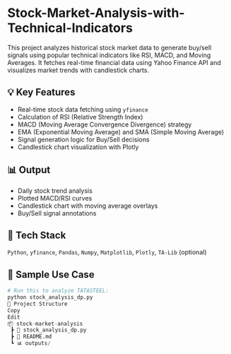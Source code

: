 # Stock-Market-Analysis-with-Technical-Indicators
This project analyzes historical stock market data to generate buy/sell signals using popular technical indicators like RSI, MACD, and Moving Averages. It fetches real-time financial data using Yahoo Finance API and visualizes market trends with candlestick charts.
## 💡 Key Features
- Real-time stock data fetching using `yfinance`
- Calculation of RSI (Relative Strength Index)
- MACD (Moving Average Convergence Divergence) strategy
- EMA (Exponential Moving Average) and SMA (Simple Moving Average)
- Signal generation logic for Buy/Sell decisions
- Candlestick chart visualization with Plotly

## 📊 Output
- Daily stock trend analysis
- Plotted MACD/RSI curves
- Candlestick chart with moving average overlays
- Buy/Sell signal annotations

## 🧠 Tech Stack
`Python`, `yfinance`, `Pandas`, `Numpy`, `Matplotlib`, `Plotly`, `TA-Lib` (optional)

## 🚀 Sample Use Case
```python
# Run this to analyze TATASTEEL:
python stock_analysis_dp.py
📂 Project Structure
Copy
Edit
📦 stock-market-analysis
 ┣ 📜 stock_analysis_dp.py
 ┣ 📄 README.md
 ┗ 📊 outputs/
